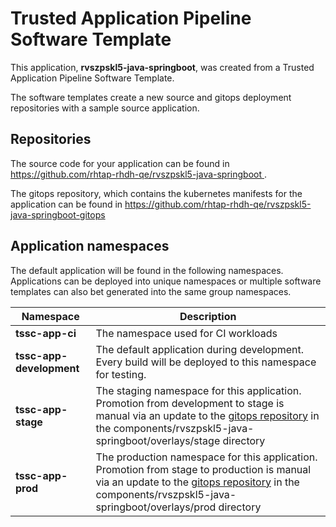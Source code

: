 # Trusted Application Pipeline Software Template

This application, **rvszpskl5-java-springboot**, was created from a Trusted Application Pipeline Software Template.

The software templates create a new source and gitops deployment repositories with a sample source application. 

## Repositories

The source code for your application can be found in [https://github.com/rhtap-rhdh-qe/rvszpskl5-java-springboot ](https://github.com/rhtap-rhdh-qe/rvszpskl5-java-springboot ).
 
The gitops repository, which contains the kubernetes manifests for the application can be found in 
[https://github.com/rhtap-rhdh-qe/rvszpskl5-java-springboot-gitops ](https://github.com/rhtap-rhdh-qe/rvszpskl5-java-springboot-gitops ) 

## Application namespaces 

The default application will be found in the following namespaces. Applications can be deployed into unique namespaces or multiple software templates can also bet generated into the same group namespaces.  

|  Namespace   |  Description   |  
| -------- | -------- |
| **tssc-app-ci** | The namespace used for CI workloads |
| **tssc-app-development** | The default application during development. Every build will be deployed to this namespace for testing. |
| **tssc-app-stage** | The staging namespace for this application. Promotion from development to stage is manual via an update to the [gitops repository](https://github.com/rhtap-rhdh-qe/rvszpskl5-java-springboot-gitops ) in the components/rvszpskl5-java-springboot/overlays/stage directory |
| **tssc-app-prod** | The production namespace for this application. Promotion from stage to production is manual via an update to the [gitops repository](https://github.com/rhtap-rhdh-qe/rvszpskl5-java-springboot-gitops ) in the components/rvszpskl5-java-springboot/overlays/prod directory |